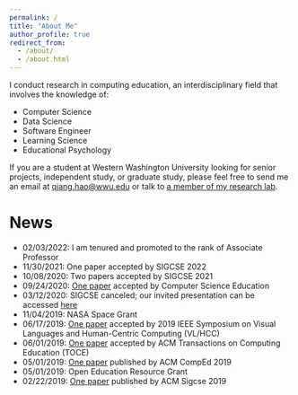 ```yaml
---
permalink: /
title: "About Me"
author_profile: true
redirect_from:
  - /about/
  - /about.html
---
```


I conduct research in computing education, an interdisciplinary field that involves the knowledge of:

* Computer Science
* Data Science
* Software Engineer
* Learning Science
* Educational Psychology

If you are a student at Western Washington University looking for senior projects, independent study, or graduate study, please feel free to send me an email at qiang.hao@wwu.edu or talk to [a member of my research lab](/research/).

News
======

* 02/03/2022: I am tenured and promoted to the rank of Associate Professor
* 11/30/2021: One paper accepted by SIGCSE 2022
* 10/08/2020: Two papers accepted by SIGCSE 2021
* 09/24/2020: [One paper](https://www.tandfonline.com/doi/abs/10.1080/08993408.2020.1860408) accepted by Computer Science Education
* 03/12/2020: SIGCSE canceled; our invited presentation can be accessed [here](https://twitter.com/i/status/1238224543765823488)
* 11/04/2019: NASA Space Grant
* 06/17/2019: [One paper](https://arxiv.org/abs/1906.08937) accepted by 2019 IEEE Symposium on Visual Languages and Human-Centric Computing (VL/HCC)
* 06/01/2019: [One paper](https://dl.acm.org/doi/abs/10.1145/3345328) accepted by ACM Transactions on Computing Education (TOCE)
* 05/01/2019: [One paper](/publications/prior-cs-knowledge) published by ACM CompEd 2019
* 05/01/2019: Open Education Resource Grant
* 02/22/2019: [One paper](/publications/active-learning-environment) published by ACM Sigcse 2019
